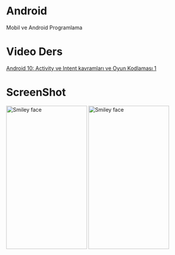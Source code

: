 # Android
Mobil ve Android Programlama
# Video Ders
<a href="https://youtu.be/B-NBHxjwUds">Android 10: Activity ve Intent kavramları ve Oyun Kodlaması 1</a>
# ScreenShot
<img src="http://1.1m.yt/GhCjtm-.png" alt="Smiley face" height="384" width="216">
<img src="http://1.1m.yt/GhCjtm-.png" alt="Smiley face" height="384" width="216">

